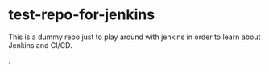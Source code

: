 # test-repo-for-jenkins
This is a dummy repo just to play around with jenkins in order to learn about Jenkins and CI/CD.

.

